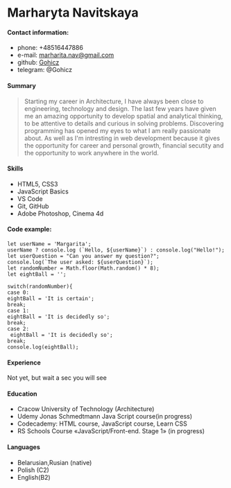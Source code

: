 # Marharyta Navitskaya

#### Contact information:
- phone: +48516447886
- e-mail: marharita.nav@gmail.com
- github: [Gohicz](https://github.com/Gohicz)
- telegram: @Gohicz

#### Summary
>Starting my career in Architecture, I have always been close to engineering, technology and design. The last few years have given me an amazing opportunity to develop spatial and analytical thinking, to be attentive to details and curious in solving problems.
>Discovering programming has opened my eyes to what I am really passionate about. As well as I'm intresting in web development because it gives the opportunity for career and personal growth, financial secutity and the opportunity to work anywhere in the world. 


#### Skills
- HTML5, CSS3
- JavaScript Basics
- VS Code
- Git, GitHub
- Adobe Photoshop, Cinema 4d

#### Code example:

    let userName = 'Margarita';
    userName ? console.log (`Hello, ${userName}`) : console.log("Hello!");
    let userQuestion = "Can you answer my question?";
    console.log(`The user asked: ${userQuestion}`);
    let randomNumber = Math.floor(Math.random() * 8);
    let eightBall = '';

    switch(randomNumber){
    case 0:
    eightBall = 'It is certain';
    break;
    case 1:
    eightBall = 'It is decidedly so';
    break;
    case 2:
     eightBall = 'It is decidedly so';
    break;
    console.log(eightBall);

#### Experience
Not yet, but wait a sec you will see
#### Education
- Cracow University of Technology (Architecture)
- Udemy Jonas Schmedtmann Java Script course(in progress)
- Codecademy: HTML course, JavaScript course, Learn CSS 
- RS Schools Course «JavaScript/Front-end. Stage 1» (in progress)
#### Languages
- Belarusian,Rusian (native)
- Polish (C2)
- English(B2)





